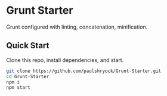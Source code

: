 # Grunt Starter

Grunt configured with linting, concatenation, minification.

## Quick Start

Clone this repo, install dependencies, and start.

```bash
git clone https://github.com/paulshryock/Grunt-Starter.git
cd Grunt-Starter
npm i
npm start
```